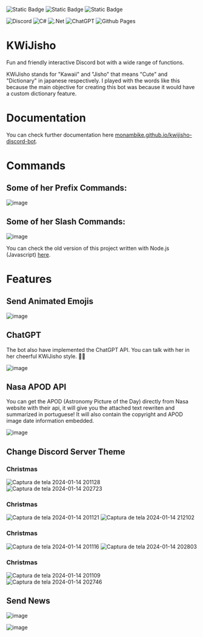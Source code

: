 <img alt="Static Badge" src="https://img.shields.io/badge/MONAMBIKE-%236c00fa?style=for-the-badge&label=MADE%20BY&labelColor=%23050505"> <img alt="Static Badge" src="https://img.shields.io/badge/CC--BY--4.0%20license-%236c00fa?style=for-the-badge&label=LICENSE&labelColor=%23050505"> <img alt="Static Badge" src="https://img.shields.io/badge/SPARKEDHOST-%23FFEC20?style=for-the-badge&label=HOSTED%20IN&labelColor=%23050505">

![Discord](https://img.shields.io/badge/Discord-%235865F2.svg?style=for-the-badge&logo=discord&logoColor=white)
![C#](https://img.shields.io/badge/c%23-%23239120.svg?style=for-the-badge&logo=csharp&logoColor=white)
![.Net](https://img.shields.io/badge/.NET-5C2D91?style=for-the-badge&logo=.net&logoColor=white)
![ChatGPT](https://img.shields.io/badge/chatGPT-74aa9c?style=for-the-badge&logo=openai&logoColor=white)
![Github Pages](https://img.shields.io/badge/github%20pages-121013?style=for-the-badge&logo=github&logoColor=white)

# KWiJisho

Fun and friendly interactive Discord bot with a wide range of functions.

KWiJisho stands for "Kawaii" and "Jisho" that means "Cute" and "Dictionary" in japanese respectively. I played with the words like this because the main objective for creating this bot was because it would have a custom dictionary feature.

# Documentation

You can check further documentation here [monambike.github.io/kwijisho-discord-bot](https://monambike.github.io/kwijisho-discord-bot/).

# Commands

## Some of her Prefix Commands:

![image](https://github.com/monambike/kwijisho-discord-bot/assets/35270174/a573854c-c93a-4f5e-98ac-997354c603f7)

## Some of her Slash Commands:

![image](https://github.com/monambike/kwijisho-discord-bot/assets/35270174/207d27bf-6222-4c94-93c1-2388b68ab3da)

You can check the old version of this project written with Node.js (Javascript) [here](https://github.com/monambike/kwijisho-discord-bot-legacy).

# Features

## Send Animated Emojis

![image](https://github.com/monambike/kwijisho-discord-bot/assets/35270174/cd3f103a-bd84-4f95-94ca-b91a51cd9622)

## ChatGPT

The bot also have implemented the ChatGPT API. You can talk with her in her cheerful KWiJisho style. 💫🌟

![image](https://github.com/monambike/kwijisho-discord-bot/assets/35270174/17763ad7-4a20-4055-8c89-2f935eec023b)

## Nasa APOD API

You can get the APOD (Astronomy Picture of the Day) directly from Nasa website with their api, it will give you the attached text rewriten and summarized in portuguese!
It will also contain the copyright and APOD image date information embedded.

![image](https://github.com/monambike/kwijisho-discord-bot/assets/35270174/52bd8259-da9b-4542-b63b-ee3b16971f00)

## Change Discord Server Theme

### Christmas
![Captura de tela 2024-01-14 201128](https://github.com/monambike/kwijisho-discord-bot/assets/35270174/2bc401bd-13a8-405e-bbcb-b1194d755cec)
![Captura de tela 2024-01-14 202723](https://github.com/monambike/kwijisho-discord-bot/assets/35270174/33097650-d069-4ac6-ba50-536015164a05)
### Christmas
![Captura de tela 2024-01-14 201121](https://github.com/monambike/kwijisho-discord-bot/assets/35270174/e955db72-3a40-4b99-bc14-cdd98a8a1a2b)
![Captura de tela 2024-01-14 212102](https://github.com/monambike/kwijisho-discord-bot/assets/35270174/5413d4ff-fc71-4c9b-9469-d295ded6fc3b)
### Christmas
![Captura de tela 2024-01-14 201116](https://github.com/monambike/kwijisho-discord-bot/assets/35270174/bbe5be95-0688-439b-8ede-4d20fd7459fb)
![Captura de tela 2024-01-14 202803](https://github.com/monambike/kwijisho-discord-bot/assets/35270174/de11ee50-01c4-44f0-838f-a53a50c67601)
### Christmas
![Captura de tela 2024-01-14 201109](https://github.com/monambike/kwijisho-discord-bot/assets/35270174/d5e1df56-8239-4e9a-8528-0d277891a043)
![Captura de tela 2024-01-14 202746](https://github.com/monambike/kwijisho-discord-bot/assets/35270174/7fc01495-5230-4c09-9b6c-04c95af7297f)

## Send News

![image](https://github.com/monambike/kwijisho-discord-bot/assets/35270174/906b84ab-15a0-4c79-b0ea-7da2605956f8)

![image](https://github.com/monambike/kwijisho-discord-bot/assets/35270174/62a77e81-be65-47e0-8562-048851cdf9c6)
